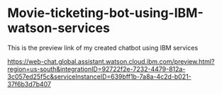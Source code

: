 # Movie-ticketing-bot-using-IBM-watson-services
This is the preview link of my created chatbot using IBM services


https://web-chat.global.assistant.watson.cloud.ibm.com/preview.html?region=us-south&integrationID=92722f2e-7232-4479-812a-3c057ed25f5c&serviceInstanceID=639bff1b-7a8a-4c2d-b021-37f6b3d7b407
